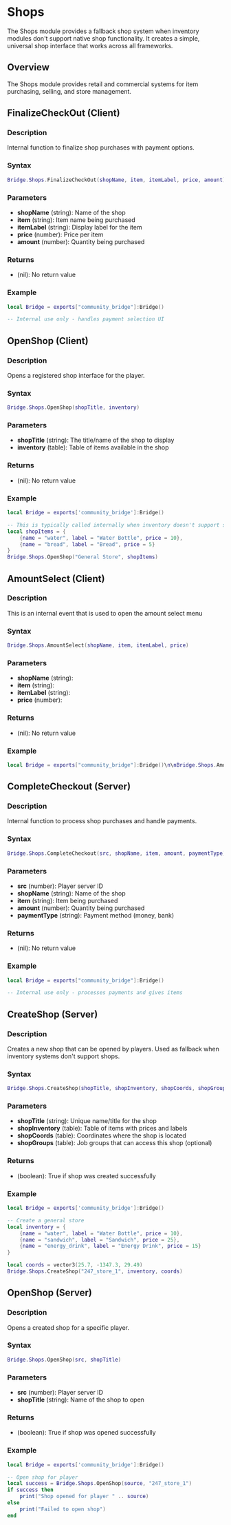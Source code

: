 # <i class="fas fa-shopping-bag"></i> Shops

<!--META
nav: true
toc: true
description: The Shops module provides a fallback shop system when inventory modules don't support native shop functionality. It creates a simple, universal shop interface that works across all frameworks.
-->

The Shops module provides a fallback shop system when inventory modules don't support native shop functionality. It creates a simple, universal shop interface that works across all frameworks.

## Overview

The Shops module provides retail and commercial systems for item purchasing, selling, and store management.

## FinalizeCheckOut (Client)

### Description
Internal function to finalize shop purchases with payment options.

### Syntax
```lua
Bridge.Shops.FinalizeCheckOut(shopName, item, itemLabel, price, amount)
```

### Parameters
- **shopName** (string): Name of the shop
- **item** (string): Item name being purchased
- **itemLabel** (string): Display label for the item
- **price** (number): Price per item
- **amount** (number): Quantity being purchased

### Returns
- (nil): No return value

### Example
```lua
local Bridge = exports["community_bridge"]:Bridge()

-- Internal use only - handles payment selection UI
```

## OpenShop (Client)

### Description
Opens a registered shop interface for the player.

### Syntax
```lua
Bridge.Shops.OpenShop(shopTitle, inventory)
```

### Parameters
- **shopTitle** (string): The title/name of the shop to display
- **inventory** (table): Table of items available in the shop

### Returns
- (nil): No return value

### Example
```lua
local Bridge = exports['community_bridge']:Bridge()

-- This is typically called internally when inventory doesn't support shops
local shopItems = {
    {name = "water", label = "Water Bottle", price = 10},
    {name = "bread", label = "Bread", price = 5}
}
Bridge.Shops.OpenShop("General Store", shopItems)
```

## AmountSelect (Client)

### Description
This is an internal event that is used to open the amount select menu

### Syntax
```lua
Bridge.Shops.AmountSelect(shopName, item, itemLabel, price)
```

### Parameters
- **shopName** (string): 
- **item** (string): 
- **itemLabel** (string): 
- **price** (number): 

### Returns
- (nil): No return value

### Example
```lua
local Bridge = exports["community_bridge"]:Bridge()\n\nBridge.Shops.AmountSelect()
```

## CompleteCheckout (Server)

### Description
Internal function to process shop purchases and handle payments.

### Syntax
```lua
Bridge.Shops.CompleteCheckout(src, shopName, item, amount, paymentType)
```

### Parameters
- **src** (number): Player server ID
- **shopName** (string): Name of the shop
- **item** (string): Item being purchased
- **amount** (number): Quantity being purchased
- **paymentType** (string): Payment method (money, bank)

### Returns
- (nil): No return value

### Example
```lua
local Bridge = exports["community_bridge"]:Bridge()

-- Internal use only - processes payments and gives items
```

## CreateShop (Server)

### Description
Creates a new shop that can be opened by players. Used as fallback when inventory systems don't support shops.

### Syntax
```lua
Bridge.Shops.CreateShop(shopTitle, shopInventory, shopCoords, shopGroups)
```

### Parameters
- **shopTitle** (string): Unique name/title for the shop
- **shopInventory** (table): Table of items with prices and labels
- **shopCoords** (table): Coordinates where the shop is located
- **shopGroups** (table): Job groups that can access this shop (optional)

### Returns
- (boolean): True if shop was created successfully

### Example
```lua
local Bridge = exports['community_bridge']:Bridge()

-- Create a general store
local inventory = {
    {name = "water", label = "Water Bottle", price = 10},
    {name = "sandwich", label = "Sandwich", price = 25},
    {name = "energy_drink", label = "Energy Drink", price = 15}
}

local coords = vector3(25.7, -1347.3, 29.49)
Bridge.Shops.CreateShop("247_store_1", inventory, coords)
```

## OpenShop (Server)

### Description
Opens a created shop for a specific player.

### Syntax
```lua
Bridge.Shops.OpenShop(src, shopTitle)
```

### Parameters
- **src** (number): Player server ID
- **shopTitle** (string): Name of the shop to open

### Returns
- (boolean): True if shop was opened successfully

### Example
```lua
local Bridge = exports['community_bridge']:Bridge()

-- Open shop for player
local success = Bridge.Shops.OpenShop(source, "247_store_1")
if success then
    print("Shop opened for player " .. source)
else
    print("Failed to open shop")
end
```

